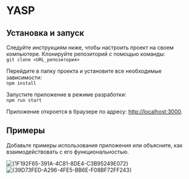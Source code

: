 # YASP

## Установка и запуск  
Следуйте инструкциям ниже, чтобы настроить проект на своем компьютере. Клонируйте репозиторий с помощью команды:  
`git clone <URL_репозитория>`  

Перейдите в папку проекта и установите все необходимые зависимости:  
`npm install`  

Запустите приложение в режиме разработки:  
`npm run start`  

Приложение откроется в браузере по адресу: [http://localhost:3000](http://localhost:3000).  

## Примеры  
Добавьте примеры использования приложения или объясните, как взаимодействовать с его функциональностью.  

![{1F192F65-391A-4C81-8DE4-C3B95249E072}](https://github.com/user-attachments/assets/af77a692-fdc1-4ff7-90ac-37310ae53ba3)
![{39D73FED-A296-4FE5-BB6E-F08BF72FF243}](https://github.com/user-attachments/assets/57f8959f-dfc0-44ad-bdf8-a7235df7685e)

